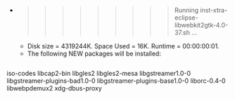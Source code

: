 * >>>>>>>>> Running inst-xtra-eclipse-libwebkit2gtk-4.0-37.sh ...
  * Disk size = 4319244K. Space Used = 16K. Runtime = 00:00:00:01.
  * The following NEW packages will be installed:
  ```bash
iso-codes libcap2-bin libgles2 libgles2-mesa libgstreamer1.0-0
libgstreamer-plugins-bad1.0-0 libgstreamer-plugins-base1.0-0 liborc-0.4-0 libwebpdemux2 xdg-dbus-proxy
  ```
